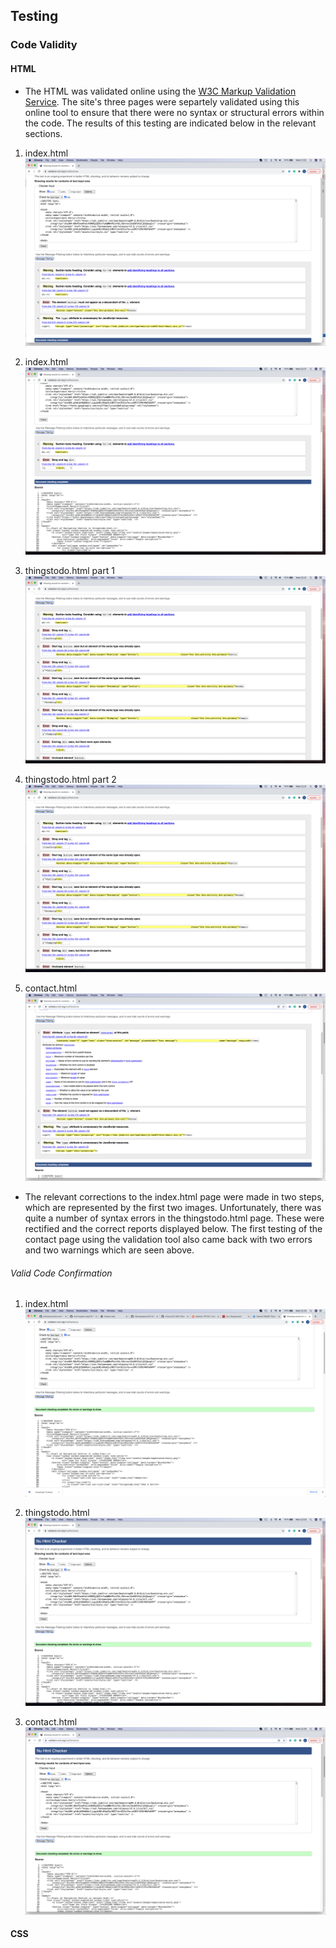 ## Testing

### Code Validity

#### HTML

- The HTML was validated online using the [W3C Markup Validation Service](https://validator.w3.org/). The site's three pages were separtely validated using this online tool to ensure that there were no 
syntax or structural errors within the code. The results of this testing are indicated below in the relevant sections.


1. index.html
![index.html](./assets/images/indexv1.1.png)

2. index.html
![index.html](./assets/images/indexv1.2.png)

3. thingstodo.html part 1
![thingstodo.html](./assets/images/thingstodov1.png)

4. thingstodo.html part 2
![thingstodo.html](./assets/images/thingstodov1.png) 

5. contact.html
![contact.html](./assets/images/contactv.png) 

- The relevant corrections to the index.html page were made in two steps, which are represented by the first two images. Unfortunately, there was quite a number of syntax errors in the thingstodo.html page.
These were rectified and the correct reports displayed below. The first testing of the contact page using the validation tool also came back with two errors and two warnings which are seen above.

###### Valid Code Confirmation 

1. index.html
![index.html](./assets/images/homepass.png)

2. thingstodo.html
![thingstodo.html](./assets/images/thingstodopass.png)

3. contact.html
![index.html](./assets/images/contactpass.png)


#### CSS 

